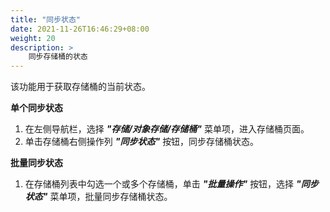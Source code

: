 ```yaml
---
title: "同步状态"
date: 2021-11-26T16:46:29+08:00
weight: 20
description: >
    同步存储桶的状态
---
```


该功能用于获取存储桶的当前状态。

**单个同步状态**

1. 在左侧导航栏，选择 **_"存储/对象存储/存储桶"_** 菜单项，进入存储桶页面。
2. 单击存储桶右侧操作列 **_"同步状态"_** 按钮，同步存储桶状态。

**批量同步状态**

1. 在存储桶列表中勾选一个或多个存储桶，单击 **_"批量操作"_** 按钮，选择 **_"同步状态"_** 菜单项，批量同步存储桶状态。